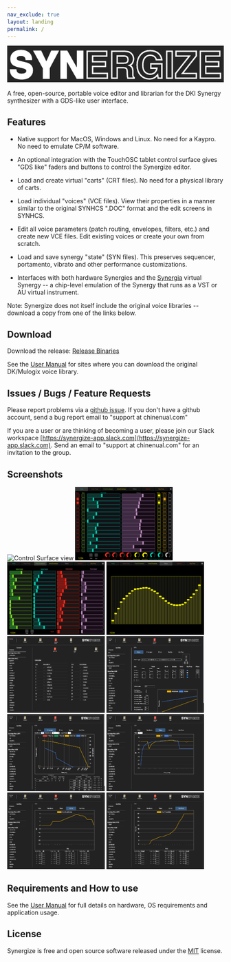 ```yaml
---
nav_exclude: true
layout: landing
permalink: /
---
```

<!--![Go](https://github.com/chinenual/synergize/workflows/Go/badge.svg)-->

<!--# synergize-->

<img src="https://github.com/chinenual/synergize/raw/master/docs/screenshots/logo-for-github.png?raw=true"/>

A free, open-source, portable voice editor and librarian for the DKI Synergy synthesizer
with a GDS-like user interface.

## Features

* Native support for MacOS, Windows and Linux. No need for a Kaypro. No
need to emulate CP/M software.

* An optional integration with the TouchOSC tablet control surface
  gives "GDS like" faders and buttons to control the Synergize editor.

* Load and create virtual "carts" (CRT files).   No need for a physical
library of carts.

* Load individual "voices" (VCE files).   View their properties in a
manner similar to the original SYNHCS ".DOC" format and the edit screens in SYNHCS.

* Edit all voice parameters (patch routing, envelopes, filters, etc.) and create new VCE files.
Edit existing voices or create your own from scratch.

* Load and save synergy "state" (SYN files).  This preserves
sequencer, portamento, vibrato and other performance customizations.

* Interfaces with both hardware Synergies and the
  [Synergia](https://jariseon.github.io/synergia) virtual Synergy -- a
  chip-level emulation of the Synergy that runs as a VST or AU virtual instrument.

Note: Synergize does not itself include the original voice libraries -- download a copy from one of the links below.

## Download

Download the release:
[Release Binaries](https://github.com/chinenual/synergize/releases)

See the [User Manual](voice-library.md) for sites where you can download the original DK/Mulogix voice library.

## Issues / Bugs / Feature Requests

Please report problems via a [github issue](https://github.com/chinenual/synergize/issues).  If you don't have a github account, send a bug report email to "support at chinenual.com"

If you are a user or are thinking of becoming a user, please join our Slack workspace [https://synergize-app.slack.com](https://synergize-app.slack.com).  Send an email to "support at chinenual.com" for an invitation to the group.


## Screenshots

<img title="Control Surface view" src="https://github.com/chinenual/synergize/raw/master/docs/screenshots/cs-animated.gif?raw=true" width="45%"/>
<img title="Control Surface view" src="https://github.com/chinenual/synergize/raw/master/docs/screenshots/cs-voice-tab.png?raw=true" width="45%"/>
<img title="Control Surface view" src="https://github.com/chinenual/synergize/raw/master/docs/screenshots/cs-freq-envs-tab.png?raw=true" width="45%"/>
<img title="Control Surface view" src="https://github.com/chinenual/synergize/raw/master/docs/screenshots/cs-filters-tab.png?raw=true" width="45%"/>

<img title="Cartridge voice listing view" src="https://github.com/chinenual/synergize/raw/master/docs/screenshots/viewCRT.png?raw=true" width="45%"/>
<img title="Voice main patch view" src="https://github.com/chinenual/synergize/raw/master/docs/screenshots/viewVCE_voice.png?raw=true" width="45%"/>
<img title="Voice Envelopes view" src="https://github.com/chinenual/synergize/raw/master/docs/screenshots/viewVCE_envs.png?raw=true" width="45%"/>
<img title="Voice Filters view" src="https://github.com/chinenual/synergize/raw/master/docs/screenshots/viewVCE_filters.png?raw=true" width="45%"/>
<img title="Voice Key Equalization view" src="https://github.com/chinenual/synergize/raw/master/docs/screenshots/viewVCE_keyeq.png?raw=true" width="45%"/>
<img title="Voice Key Proportion view" src="https://github.com/chinenual/synergize/raw/master/docs/screenshots/viewVCE_keyprop.png?raw=true" width="45%"/>


## Requirements and How to use

See the [User Manual](intro.md) for full details on hardware, OS
requirements and application usage.

## License

Synergize is free and open source software released under the [MIT](LICENSE)
license.



